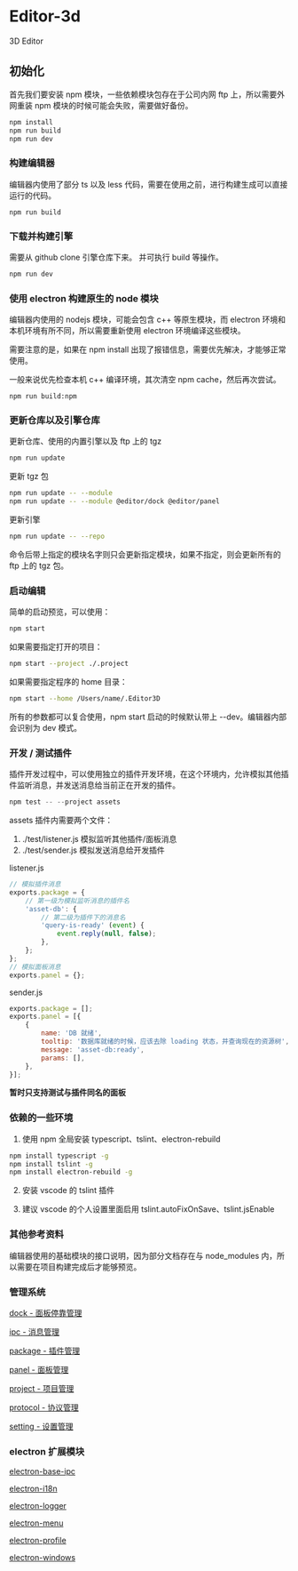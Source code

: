# Editor-3d

3D Editor

## 初始化

首先我们要安装 npm 模块，一些依赖模块包存在于公司内网 ftp 上，所以需要外网重装 npm 模块的时候可能会失败，需要做好备份。

```bash
npm install
npm run build
npm run dev
```

### 构建编辑器

编辑器内使用了部分 ts 以及 less 代码，需要在使用之前，进行构建生成可以直接运行的代码。

```
npm run build
```

### 下载并构建引擎

需要从 github clone 引擎仓库下来。
并可执行 build 等操作。

```bash
npm run dev
```

### 使用 electron 构建原生的 node 模块

编辑器内使用的 nodejs 模块，可能会包含 c++ 等原生模块，而 electron 环境和本机环境有所不同，所以需要重新使用 electron 环境编译这些模块。

需要注意的是，如果在 npm install 出现了报错信息，需要优先解决，才能够正常使用。

一般来说优先检查本机 c++ 编译环境，其次清空 npm cache，然后再次尝试。

```
npm run build:npm
```

### 更新仓库以及引擎仓库

更新仓库、使用的内置引擎以及 ftp 上的 tgz

```bash
npm run update
```

更新 tgz 包

```bash
npm run update -- --module
npm run update -- --module @editor/dock @editor/panel
```

更新引擎

```bash
npm run update -- --repo
```

命令后带上指定的模块名字则只会更新指定模块，如果不指定，则会更新所有的 ftp 上的 tgz 包。

### 启动编辑

简单的启动预览，可以使用：

```bash
npm start
```

如果需要指定打开的项目：

```bash
npm start --project ./.project
```

如果需要指定程序的 home 目录：

```bash
npm start --home /Users/name/.Editor3D
```

所有的参数都可以复合使用，npm start 启动的时候默认带上 --dev。编辑器内部会识别为 dev 模式。

### 开发 / 测试插件

插件开发过程中，可以使用独立的插件开发环境，在这个环境内，允许模拟其他插件监听消息，并发送消息给当前正在开发的插件。

```javascript
npm test -- --project assets
```

assets 插件内需要两个文件：

1. ./test/listener.js 模拟监听其他插件/面板消息
2. ./test/sender.js 模拟发送消息给开发插件

listener.js

```javascript
// 模拟插件消息
exports.package = {
    // 第一级为模拟监听消息的插件名
    'asset-db': {
        // 第二级为插件下的消息名
        'query-is-ready' (event) {
            event.reply(null, false);
        },
    };
};
// 模拟面板消息
exports.panel = {};
```

sender.js

```javascript
exports.package = [];
exports.panel = [{
    {
        name: 'DB 就绪',
        tooltip: '数据库就绪的时候，应该去除 loading 状态，并查询现在的资源树',
        message: 'asset-db:ready',
        params: [],
    },
}];
```

**暂时只支持测试与插件同名的面板**

### 依赖的一些环境

1. 使用 npm 全局安装 typescript、tslint、electron-rebuild

```bash
npm install typescript -g
npm install tslint -g
npm install electron-rebuild -g
```

2. 安装 vscode 的 tslint 插件

3. 建议 vscode 的个人设置里面启用 tslint.autoFixOnSave、tslint.jsEnable

### 其他参考资料

编辑器使用的基础模块的接口说明，因为部分文档存在与 node_modules 内，所以需要在项目构建完成后才能够预览。

### 管理系统

[dock - 面板停靠管理](./node_modules/@editor/dock/README.MD)

[ipc - 消息管理](./node_modules/@editor/ipc/README.MD)

[package - 插件管理](./node_modules/@editor/package/README.MD)

[panel - 面板管理](./node_modules/@editor/panel/README.MD)

[project - 项目管理](./node_modules/@editor/project/README.MD)

[protocol - 协议管理](./node_modules/@editor/protocol/README.MD)

[setting - 设置管理](./node_modules/@editor/setting/README.MD)

### electron 扩展模块

[electron-base-ipc](./node_modules/@base/electron-base-ipc/README.MD)

[electron-i18n](./node_modules/@base/electron-i18n/README.MD)

[electron-logger](./node_modules/@base/electron-logger/README.MD)

[electron-menu](./node_modules/@base/electron-menu/README.MD)

[electron-profile](./node_modules/@base/electron-profile/README.MD)

[electron-windows](./node_modules/@base/electron-windows/README.MD)
